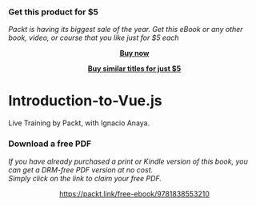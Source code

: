 
### Get this product for $5

<i>Packt is having its biggest sale of the year. Get this eBook or any other book, video, or course that you like just for $5 each</i>


<b><p align='center'>[Buy now](https://packt.link/9781838553210)</p></b>


<b><p align='center'>[Buy similar titles for just $5](https://subscription.packtpub.com/search)</p></b>


# Introduction-to-Vue.js
Live Training by Packt, with Ignacio Anaya.
### Download a free PDF

 <i>If you have already purchased a print or Kindle version of this book, you can get a DRM-free PDF version at no cost.<br>Simply click on the link to claim your free PDF.</i>
<p align="center"> <a href="https://packt.link/free-ebook/9781838553210">https://packt.link/free-ebook/9781838553210 </a> </p>